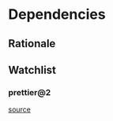 # Dependencies

## Rationale

## Watchlist

### prettier@2

[source](https://github.com/prettier/prettier/issues/6888)
